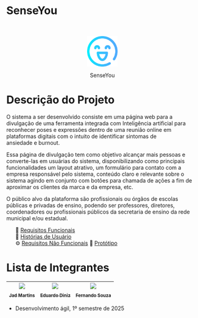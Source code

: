 # SenseYou
<br>
<p align="center"><img src="assets/icone/icon.png" width="80" style="vertical-align: middle;"></p>
<p align="center">SenseYou</p>

# Descrição do Projeto

<p>O sistema a ser desenvolvido consiste em uma página web para a divulgação de uma ferramenta integrada com Inteligência artificial para reconhecer poses e expressões dentro de uma reunião online em plataformas digitais com o intuito de identificar sintomas de ansiedade e burnout. </p>
<p>Essa página de divulgação tem como objetivo alcançar mais pessoas e converte-las em usuárias do sistema, disponibilizando como principais funcionalidades um layout atrativo, um formulário para contato com a empresa responsável pelo sistema, conteúdo claro e relevante sobre o sistema agindo em conjunto com botões para chamada de ações a fim de aproximar os clientes da marca e da empresa, etc.
</p>
<p> O público alvo da plataforma são profissionais ou órgãos de escolas públicas e privadas de ensino, podendo ser professores, diretores, coordenadores ou profissionais públicos da secretaria de ensino da rede municipal e/ou estadual.</p>

<ul>
  
📄 [Requisitos Funcionais](https://github.com/Jadmartins936/SenseYou-EC46C-2025.1/blob/main/Requisitos%20de%20Usu%C3%A1rio%20/RF.md)  
📝 [Histórias de Usuário](https://github.com/Jadmartins936/SenseYou-EC46C-2025.1/blob/main/Requisitos%20de%20Usu%C3%A1rio%20/HistoriasUsuario.md)  
⚙️ [Requisitos Não Funcionais](https://github.com/Jadmartins936/SenseYou-EC46C-2025.1/blob/main/Requisitos%20de%20Usu%C3%A1rio%20/RNF.md)
📱 [Protótipo](https://www.figma.com/design/b1e03Uh9K47PkQi8GnvLX9/LD_SenseYou?node-id=0-1&t=6IxgOtucMGx9WWGb-1)

</ul>

# Lista de Integrantes

| [<img src="https://avatars.githubusercontent.com/u/171989995?v=4" width=115><br><sub>Jad Martins</sub>](https://github.com/Jadmartins936?tab=repositories) | [<img src="https://avatars.githubusercontent.com/u/101212530?v=4" width=115><br><sub>Eduardo Diniz</sub>](https://github.com/Edudiniz22) | [<img src="https://avatars.githubusercontent.com/u/138416145?v=4" width=115><br><sub>Fernando Souza</sub>](https://github.com/FerSouzza) |
| :---: | :---: | :---: |

- Desenvolvimento ágil, 1º semestre de 2025







